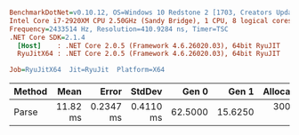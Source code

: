 ``` ini

BenchmarkDotNet=v0.10.12, OS=Windows 10 Redstone 2 [1703, Creators Update] (10.0.15063.786)
Intel Core i7-2920XM CPU 2.50GHz (Sandy Bridge), 1 CPU, 8 logical cores and 4 physical cores
Frequency=2433514 Hz, Resolution=410.9284 ns, Timer=TSC
.NET Core SDK=2.1.4
  [Host]    : .NET Core 2.0.5 (Framework 4.6.26020.03), 64bit RyuJIT
  RyuJitX64 : .NET Core 2.0.5 (Framework 4.6.26020.03), 64bit RyuJIT

Job=RyuJitX64  Jit=RyuJit  Platform=X64  

```
| Method |     Mean |     Error |    StdDev |   Gen 0 |   Gen 1 | Allocated |
|------- |---------:|----------:|----------:|--------:|--------:|----------:|
|  Parse | 11.82 ms | 0.2347 ms | 0.4110 ms | 62.5000 | 15.6250 | 300.02 KB |
